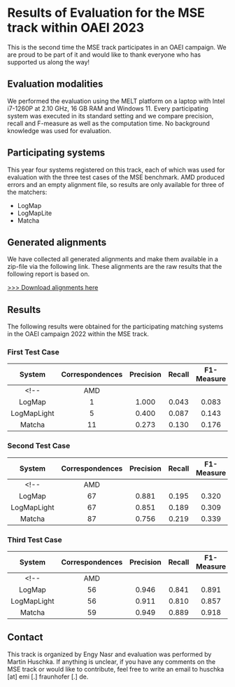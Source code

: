 # Results of Evaluation for the MSE track within OAEI 2023 
This is the second time the MSE track participates in an OAEI campaign. We are proud to be part of it and would like to thank everyone who has supported us along the way!

## Evaluation modalities
We performed the evaluation using the MELT platform on a laptop with Intel i7-1260P at 2.10 GHz, 16 GB RAM and Windows 11. Every participating system was executed in its standard setting and we compare precision, recall and F-measure as well as the computation time. No background knowledge was used for evaluation. 

## Participating systems
This year four systems registered on this track, each of which was used for evaluation with the three test cases of the MSE benchmark. AMD produced errors and an empty alignment file, so results are only available for three of the matchers:
- LogMap
- LogMapLite
- Matcha
<!-- AMD -->

## Generated alignments
We have collected all generated alignments and make them available in a zip-file via the following link. These alignments are the raw results that the following report is based on.

[>>> Download alignments here](https://github.com/EngyNasr/MSE-Benchmark/raw/main/Results/OAEI2023/oaei2023-mse_alignments.zip)

## Results

The following results were obtained for the participating matching systems in the OAEI campaign 2022 within the MSE track.

### First Test Case

| System   | Correspondences | Precision | Recall | F1-Measure | Time [s] |
|:--------:|:--------------------:|:---------:|:------:|:----------:|:--------:|
<!--| AMD	   |                    |      |   |       |        | -->
| LogMap   |            1         |   1.000   | 0.043  | 0.083      |    20     |
| LogMapLight |         5         |   0.400   | 0.087  | 0.143      |   53     |
| Matcha   |            11         |   0.273   | 0.130  | 0.176      |   28     |

<!-- The first test case evaluates matching systems regarding their capability to find "equal" (=), "superclass" (>) and "subclass" (<) correspondences between the mid-sized MatOnto and the small-sized (since reduced) MaterialInformation ontology. None of the evaluated systems finds correspondences other than "equal" (=). All evaluated systems compute the alignment in less than a minute. LogMap stands out for its very fast calculation time of 9s and the maximum precision of 1.0. However, since only one correspondence was found by LogMap, the recall and hence the F1-measure is low (0.083). In direct comparison, LogMapLight calculates the alignment in three times the time and achieves much lower precision (0.4) but due to a greater amount of correctly found correspondences the F1-measure is the best of the tested systems in the first test case - although still low with 0.142. A-LIOn finds the highest number of correspondences, but of those 23 found correspondences 20 are false positives which results in the second best F1-measure at the slowest pace. Matcha finds 4 incorrect crorrespondences thus is the worst performing participant in the MSE test case one. Investigating the reason for the bad result, Matcha appears to match classes with object propertiers, e.g. "Temperature" =" hasTemperature".
-->
### Second Test Case

| System   | Correspondences | Precision | Recall | F1-Measure | Time [s] |
|:--------:|:--------------------:|:---------:|:------:|:----------:|:--------:|
<!-- | AMD   |                   |      |   |       |       | -->
| LogMap   |            67        |   0.881   | 0.195  | 0.320      |    06     |            
| LogMapLight |         67        |   0.851   | 0.189  | 0.309      |   77     |
| Matcha   |            87         |   0.756   | 0.219  | 0.339      |   15     |
<!--
The second test case evaluates the matching systems to find correspondences between the large-sized MaterialInformation and the mid-sized BFO-based MatOnto. In comparison to the first test case, two of the four evaluated systems (A-LIOn, Matcha) need much longer to calculate the alignment, suprisingly two of the systems are even quicker (LogMap, LogMapLight) than in the first test case. A-LIOn finds a large number of correspondences, hence has the highest recall of the evaluated systems  but 100 out of the 163 found correspondences are incorrect which results in a moderate F1-measure of 0.271 and a rather slow calculation time of over 3 minutes. LogMap stands out again for its very fast computation time of only 3s at a high precision of 0.881. Since LogMap found only 59 correct correspondences out of the 302 reference correspondences, the recall is rather low but the F1-measure is still the highest of the tested systems. LogMapLight is almost 30 times slower than LogMap but finds the same amount of correspondences with 2 additional false positives, so it achieves a slightly lower overall F1-measure than LogMap. Matcha finds 6 wrong correspondences where classes are matched to object properties as in the first test case. 
-->

### Third Test Case
| System   | Correspondences | Precision | Recall | F1-Measure | Time [s] |
|:--------:|:--------------------:|:---------:|:------:|:----------:|:--------:|
<!-- | AMD   |                     |      |   |       |       | -->
| LogMap   |            56        |   0.946   | 0.841  | 0.891      | 25       |
| LogMapLight |         56        |   0.911   | 0.810  | 0.857      | 53       |
| Matcha   |            59         |   0.949   | 0.889  | 0.918      | 23       |
<!--
The third test case evaluates matching systems to find correspondences between the large-sized MaterialInformation and the mid-sized EMMO. All evaluated systems compute the alignments in under 3 minutes. Surprisingly, A-LIOn takes the longest to compute the alignments but does not find any correspondence which might be due to some reasoning errors that were produced for EMMO. LogMap again stands out for the fast computation time and high precision with 53 correct correspondences out of the 56 in total. Although LogMap misses out 10 reference correspondences, the F1-measure of 0.891 is the best of the whole MSE track. LogMapLight is 6 times slower than LogMap with a slightly lower precision and 2 additional false positives. Due to 2 additional false negatives, LogMapLight achieves a slightly worse F1-measure of 0.857 - but still the second best of the whole MSE track. Positively surprising, Matcha finds at least 2 correct correspondences out of the 63 reference correspondences and earns its non-zero recall with a fair precision of 0.5 and a rather fast calculation time of 21s. 
-->

<!--
## Conclusions
Unfortunately, none of the evaluated matcher finds all reference correspondences correctly. 

LogMap stands out for its very fast computing speed with very high precision at the same time. LogMapLight is significantly slower in every test case and almost constantly shows worse results - only in the first test case the recall of LogMapLight is higher than for LogMap. In our opinion, LogMap is definitely recommended for MSE applications where high precision is demanded. In comparison to that, LogMapLight does not appear to bring any decisive advantage over LogMap. 

Matcha in its current implementation is not suited for MSE applications. 

A-LIOn produces moderate results but does not bring any advantage over LogMap. Furthermore, A-LIOn produces errors while reasoning on EMMO. The latter is the only one of the MSE ontologies used with a significant proportion of essential axioms. According to the annotations in EMMO, this ontology exclusively can be inferred with the FaCT++ reasoner. That might be a cause for the occuring reasoning errors of A-LIOn and bad results in the third test case. 

Since the creation of this MSE benchmark, a large amount of new MSE ontologies have been developed and utilized in various applications. In contrast to the early development stages of this benchmark, those ontologies are now easily accessible on the new [Matportal](https://matportal.org/). In the future, the mse benchmark should be updated with the currently most used top and mid-level MSE ontologies, which include the [BWMD-mid](https://matportal.org/ontologies/BWMD-MID), the [MSEO](https://matportal.org/ontologies/MSEO), the [PMDco](https://github.com/materialdigital/core-ontology), the [prov-o](https://www.ebi.ac.uk/ols/ontologies/prov). Apart from also considering frequently used domain and application ontologies like the [BWMD-domain](https://gitlab.cc-asp.fraunhofer.de/EMI_datamanagement/bwmd_ontology/-/raw/master/BWMD_domain.owl), the [LPBFO](https://matportal.org/ontologies/LPBFO) and others, also multi-ontology matching, knowledge graph mathing e.g. using the [AluTrace data](https://github.com/Mat-O-Lab/AluTraceProject) and the usage of background knowledge should be considered in future OAEI campaigns. 

-->
## Contact
This track is organized by Engy Nasr and evaluation was performed by Martin Huschka. If anything is unclear, if you have any comments on the MSE track or would like to contribute, feel free to write an email to huschka [at] emi [.] fraunhofer [.] de.




